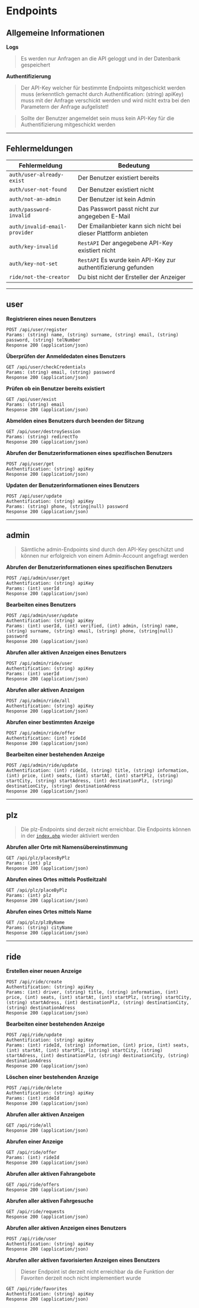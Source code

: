# Endpoints

## Allgemeine Informationen

**Logs**

> Es werden nur Anfragen an die API geloggt und in der Datenbank gespeichert

**Authentifizierung**

> Der API-Key welcher für bestimmte Endpoints mitgeschickt werden muss (erkenntlich gemacht durch Authentification: (string) apiKey) muss mit der Anfrage verschickt werden und wird nicht extra bei den Parametern der Anfrage aufgelistet!

> Sollte der Benutzer angemeldet sein muss kein API-Key für die Authentifizierung mitgeschickt werden

---

## Fehlermeldungen

| Fehlermeldung                 | Bedeutung                                                       |
| ----------------------------- | --------------------------------------------------------------- |
| `auth/user-already-exist`     | Der Benutzer existiert bereits                                  |
| `auth/user-not-found`         | Der Benutzer existiert nicht                                    |
| `auth/not-an-admin`           | Der Benutzer ist kein Admin                                     |
| `auth/password-invalid`       | Das Passwort passt nicht zur angegeben E-Mail                   |
| `auth/invalid-email-provider` | Der Emailanbieter kann sich nicht bei dieser Plattform anbieten |
| `auth/key-invalid`            | `RestAPI` Der angegebene API-Key existiert nicht                |
| `auth/key-not-set`            | `RestAPI` Es wurde kein API-Key zur authentifizierung gefunden  |
| `ride/not-the-creator`        | Du bist nicht der Ersteller der Anzeiger                        |

---

## user

**Registrieren eines neuen Benutzers**

```
POST /api/user/register
Params: (string) name, (string) surname, (string) email, (string) password, (string) telNumber
Response 200 (application/json)
```

**Überprüfen der Anmeldedaten eines Benutzers**

```
GET /api/user/checkCredentials
Params: (string) email, (string) password
Response 200 (application/json)
```

**Prüfen ob ein Benutzer bereits existiert**

```
GET /api/user/exist
Params: (string) email
Response 200 (application/json)
```

**Abmelden eines Benutzers durch beenden der Sitzung**

```
GET /api/user/destroySession
Params: (string) redirectTo
Response 200 (application/json)
```

**Abrufen der Benutzerinformationen eines spezifischen Benutzers**

```
POST /api/user/get
Authentification: (string) apiKey
Response 200 (application/json)
```

**Updaten der Benutzerinformationen eines Benutzers**

```
POST /api/user/update
Authentification: (string) apiKey
Params: (string) phone, (string|null) password
Response 200 (application/json)
```

---

## admin

> Sämtliche admin-Endpoints sind durch den API-Key geschützt und können nur erfolgreich von einem Admin-Account angefragt werden

**Abrufen der Benutzerinformationen eines spezifischen Benutzers**

```
POST /api/admin/user/get
Authentification: (string) apiKey
Params: (int) userId
Response 200 (application/json)
```

**Bearbeiten eines Benutzers**

```
POST /api/admin/user/update
Authentification: (string) apiKey
Params: (int) userId, (int) verified, (int) admin, (string) name, (string) surname, (string) email, (string) phone, (string|null) password
Response 200 (application/json)
```

**Abrufen aller aktiven Anzeigen eines Benutzers**

```
POST /api/admin/ride/user
Authentification: (string) apiKey
Params: (int) userId
Response 200 (application/json)
```

**Abrufen aller aktiven Anzeigen**

```
POST /api/admin/ride/all
Authentification: (string) apiKey
Response 200 (application/json)
```

**Abrufen einer bestimmten Anzeige**

```
POST /api/admin/ride/offer
Authentification: (int) rideId
Response 200 (application/json)
```

**Bearbeiten einer bestehenden Anzeige**

```
POST /api/admin/ride/update
Authentification: (int) rideId, (string) title, (string) information, (int) price, (int) seats, (int) startAt, (int) startPlz, (string) startCity, (string) startAdress, (int) destinationPlz, (string) destinationCity, (string) destinationAdress
Response 200 (application/json)
```

---

## plz

> Die plz-Endpoints sind derzeit nicht erreichbar.
> Die Endpoints können in der [`index.php`](../../index.php) wieder aktiviert werden

**Abrufen aller Orte mit Namensübereinstimmung**

```
GET /api/plz/placesByPlz
Params: (int) plz
Response 200 (application/json)
```

**Abrufen eines Ortes mittels Postleitzahl**

```
GET /api/plz/placeByPlz
Params: (int) plz
Response 200 (application/json)
```

**Abrufen eines Ortes mittels Name**

```
GET /api/plz/plzByName
Params: (string) cityName
Response 200 (application/json)
```

---

## ride

**Erstellen einer neuen Anzeige**

```
POST /api/ride/create
Authentification: (string) apiKey
Params: (int) driver, (string) title, (string) information, (int) price, (int) seats, (int) startAt, (int) startPlz, (string) startCity, (string) startAdress, (int) destinationPlz, (string) destinationCity, (string) destinationAdress
Response 200 (application/json)
```

**Bearbeiten einer bestehenden Anzeige**

```
POST /api/ride/update
Authentification: (string) apiKey
Params: (int) rideId, (string) information, (int) price, (int) seats, (int) startAt, (int) startPlz, (string) startCity, (string) startAdress, (int) destinationPlz, (string) destinationCity, (string) destinationAdress
Response 200 (application/json)
```

**Löschen einer bestehenden Anzeige**

```
POST /api/ride/delete
Authentification: (string) apiKey
Params: (int) rideId
Response 200 (application/json)
```

**Abrufen aller aktiven Anzeigen**

```
GET /api/ride/all
Response 200 (application/json)
```

**Abrufen einer Anzeige**

```
GET /api/ride/offer
Params: (int) rideId
Response 200 (application/json)
```

**Abrufen aller aktiven Fahrangebote**

```
GET /api/ride/offers
Response 200 (application/json)
```

**Abrufen aller aktiven Fahrgesuche**

```
GET /api/ride/requests
Response 200 (application/json)
```

**Abrufen aller aktiven Anzeigen eines Benutzers**

```
POST /api/ride/user
Authentification: (string) apiKey
Response 200 (application/json)
```

**Abrufen aller aktiven favorisierten Anzeigen eines Benutzers**

> Dieser Endpoint ist derzeit nicht erreichbar da die Funktion der Favoriten derzeit noch nicht implementiert wurde

```
GET /api/ride/favorites
Authentification: (string) apiKey
Response 200 (application/json)
```
